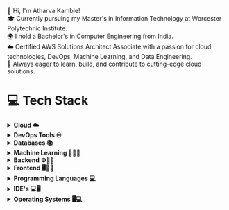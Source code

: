 
👋 Hi, I'm Atharva Kamble!<br/>
🎓 Currently pursuing my Master's in Information Technology at Worcester Polytechnic Institute.<br/>
🌍 I hold a Bachelor's in Computer Engineering from India.<br/>
☁️ Certified AWS Solutions Architect Associate with a passion for cloud technologies, DevOps, Machine Learning, and Data Engineering.<br/>
🚀 Always eager to learn, build, and contribute to cutting-edge cloud solutions.<br/>

# 💻 Tech Stack

<details>
  <summary><b>Cloud ☁️</b></summary>
  <p>
    <img src="https://skillicons.dev/icons?i=aws,gcp,azure" />
  </p>
</details>

<details>
  <summary><b>DevOps Tools ♾️</b></summary>
  <p>
    <img src="https://skillicons.dev/icons?i=linux,git,github,gitlab,bash" />
  </p>
</details>

<details>
  <summary><b>Databases 📚</b></summary>
  <p>
    <img src="https://skillicons.dev/icons?i=mysql,mongodb,dynamodb,postgres" />
  </p>
</details>

<details>
  <summary><b>Machine Learning 🤖🧠💪</b></summary>
  <p>
    <img src="https://upload.wikimedia.org/wikipedia/commons/e/ed/Pandas_logo.svg" alt="Pandas" width="50" height="50" />
    <img src="https://upload.wikimedia.org/wikipedia/commons/3/31/NumPy_logo_2020.svg" alt="NumPy" width="50" height="50" />
    <img src="https://seaborn.pydata.org/_static/logo-wide-lightbg.svg" alt="Seaborn" width="100" height="50" />
    <img src="https://matplotlib.org/stable/_static/images/logo2.svg" alt="Matplotlib" width="50" height="50" />
    <img src="https://skillicons.dev/icons?i=tensorflow" alt="TensorFlow" />
  </p>
</details>

<details>
  <summary><b>Backend ⚙️👨‍💻</b></summary>
  <p>
    <img src="https://skillicons.dev/icons?i=nodejs,npm" />
  </p>
</details>

<details>
  <summary><b>Frontend 🖥️👨‍💻</b></summary>
  <p>
    <img src="https://skillicons.dev/icons?i=html,css,js,bootstrap" />
  </p>
</details>

<details>
  <summary><b>Programming Languages </> 💻</b></summary>
  <p>
    <img src="https://skillicons.dev/icons?i=js,py,c,cpp" />
  </p>
</details>

<details>
  <summary><b>IDE's 💻🖥️</b></summary>
  <p>
    <img src="https://skillicons.dev/icons?i=vscode,anaconda" />
  </p>
</details>

<details>
  <summary><b>Operating Systems 🖥️💻</b></summary>
  <p>
    <img src="https://skillicons.dev/icons?i=linux,windows" />
  </p>
</details>

